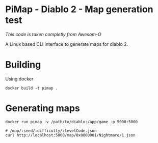 # PiMap - Diablo 2 - Map generation test

_This code is taken completly from Awesom-O_

A Linux based CLI interface to generate maps for diablo 2.


# Building

Using docker

```
docker build -t pimap .
```


# Generating maps

```
docker run pimap -v /path/to/diablo:/app/game -p 5000:5000

# /map/:seed/:difficulty/:levelCode.json
curl http://localhost:5000/map/0x0000001/Nightmare/1.json
```
